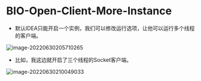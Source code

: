 # BIO-Open-Client-More-Instance

- 默认IDEA只能开启一个实例，我们可以修改运行选项，让他可以运行多个线程的客户端。

![image-20220630205710265](C:/Users/wangnaixing/AppData/Roaming/Typora/typora-user-images/image-20220630205710265.png)

- 比如，我这边就开启了三个线程的Socket客户端。

![image-20220630210049033](005-BIO-Open-Client-More-Instance.assets/image-20220630210049033.png)

